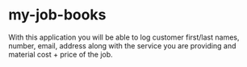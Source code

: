 # my-job-books
With this application you will be able to log customer first/last names, number, email, address along with the service you are providing and material cost + price of the job.
